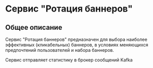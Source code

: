 # Cервис "Ротация баннеров"

## Общее описание

Сервис "Ротация баннеров" предназначен для выбора наиболее эффективных (кликабельных) баннеров, в условиях меняющихся предпочтений пользователей и набора баннеров.

Сервис отправляет статистику в брокер сообщений Kafka
